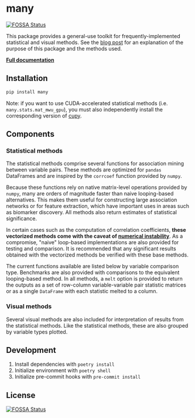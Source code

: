 # many
[![FOSSA Status](https://app.fossa.com/api/projects/git%2Bgithub.com%2Fkevinhu%2Fmany.svg?type=shield)](https://app.fossa.com/projects/git%2Bgithub.com%2Fkevinhu%2Fmany?ref=badge_shield)


This package provides a general-use toolkit for frequently-implemented statistical and visual methods. See the [blog post](https://kevinhu.io/2020/09/17/many.html) for an explanation of the purpose of this package and the methods used.

**[Full documentation](https://many.kevinhu.io)**

## Installation

```bash
pip install many
```

Note: if you want to use CUDA-accelerated statistical methods (i.e. `many.stats.mat_mwu_gpu`), you must also independently install the corresponding version of [cupy](https://github.com/cupy/cupy).

## Components

### Statistical methods

The statistical methods comprise several functions for association mining between variable pairs. These methods are optimized for `pandas` DataFrames and are inspired by the `corrcoef` function provided by `numpy`.

Because these functions rely on native matrix-level operations provided by `numpy`, many are orders of magnitude faster than naive looping-based alternatives. This makes them useful for constructing large association networks or for feature extraction, which have important uses in areas such as biomarker discovery. All methods also return estimates of statistical significance.

In certain cases such as the computation of correlation coefficients, **these vectorized methods come with the caveat of [numerical instability](https://stats.stackexchange.com/questions/94056/instability-of-one-pass-algorithm-for-correlation-coefficient)**. As a compromise, "naive" loop-based implementations are also provided for testing and comparison. It is recommended that any significant results obtained with the vectorized methods be verified with these base methods.

The current functions available are listed below by variable comparison type. Benchmarks are also provided with comparisons to the equivalent looping-based method. In all methods, a `melt` option is provided to return the outputs as a set of row-column variable-variable pair statistic matrices or as a single `DataFrame` with each statistic melted to a column.

### Visual methods

Several visual methods are also included for interpretation of results from the statistical methods. Like the statistical methods, these are also grouped by variable types plotted.

## Development

1. Install dependencies with `poetry install`
2. Initialize environment with `poetry shell`
3. Initialize pre-commit hooks with `pre-commit install`


## License
[![FOSSA Status](https://app.fossa.com/api/projects/git%2Bgithub.com%2Fkevinhu%2Fmany.svg?type=large)](https://app.fossa.com/projects/git%2Bgithub.com%2Fkevinhu%2Fmany?ref=badge_large)